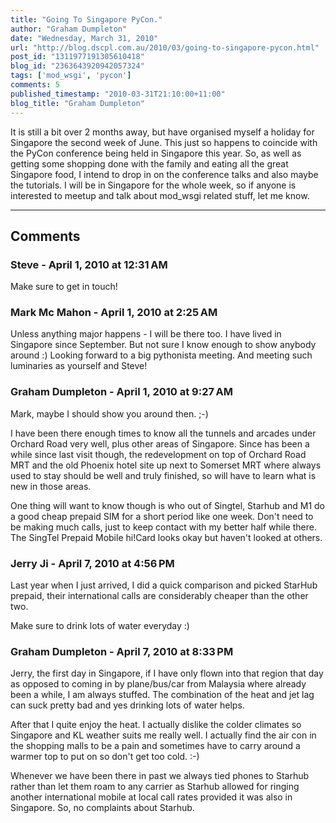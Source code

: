 ```yaml
---
title: "Going To Singapore PyCon."
author: "Graham Dumpleton"
date: "Wednesday, March 31, 2010"
url: "http://blog.dscpl.com.au/2010/03/going-to-singapore-pycon.html"
post_id: "1311977191305610418"
blog_id: "2363643920942057324"
tags: ['mod_wsgi', 'pycon']
comments: 5
published_timestamp: "2010-03-31T21:10:00+11:00"
blog_title: "Graham Dumpleton"
---
```


It is still a bit over 2 months away, but have organised myself a holiday for Singapore the second week of June. This just so happens to coincide with the PyCon conference being held in Singapore this year. So, as well as getting some shopping done with the family and eating all the great Singapore food, I intend to drop in on the conference talks and also maybe the tutorials. I will be in Singapore for the whole week, so if anyone is interested to meetup and talk about mod\_wsgi related stuff, let me know.

---

## Comments

### Steve - April 1, 2010 at 12:31 AM

Make sure to get in touch\!

### Mark Mc Mahon - April 1, 2010 at 2:25 AM

Unless anything major happens - I will be there too. I have lived in Singapore since September. But not sure I know enough to show anybody around :\) Looking forward to a big pythonista meeting. And meeting such luminaries as yourself and Steve\!

### Graham Dumpleton - April 1, 2010 at 9:27 AM

Mark, maybe I should show you around then. ;-\)  
  
I have been there enough times to know all the tunnels and arcades under Orchard Road very well, plus other areas of Singapore. Since has been a while since last visit though, the redevelopment on top of Orchard Road MRT and the old Phoenix hotel site up next to Somerset MRT where always used to stay should be well and truly finished, so will have to learn what is new in those areas.  
  
One thing will want to know though is who out of Singtel, Starhub and M1 do a good cheap prepaid SIM for a short period like one week. Don't need to be making much calls, just to keep contact with my better half while there. The SingTel Prepaid Mobile hi\!Card looks okay but haven't looked at others.

### Jerry Ji - April 7, 2010 at 4:56 PM

Last year when I just arrived, I did a quick comparison and picked StarHub prepaid, their international calls are considerably cheaper than the other two.  
  
Make sure to drink lots of water everyday :\)

### Graham Dumpleton - April 7, 2010 at 8:33 PM

Jerry, the first day in Singapore, if I have only flown into that region that day as opposed to coming in by plane/bus/car from Malaysia where already been a while, I am always stuffed. The combination of the heat and jet lag can suck pretty bad and yes drinking lots of water helps.  
  
After that I quite enjoy the heat. I actually dislike the colder climates so Singapore and KL weather suits me really well. I actually find the air con in the shopping malls to be a pain and sometimes have to carry around a warmer top to put on so don't get too cold. :-\)  
  
Whenever we have been there in past we always tied phones to Starhub rather than let them roam to any carrier as Starhub allowed for ringing another international mobile at local call rates provided it was also in Singapore. So, no complaints about Starhub.

